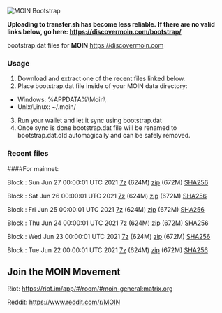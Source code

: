 ![MOIN Bootstrap](https://i.imgur.com/KjM1jMp.jpg)

**Uploading to transfer.sh has become less reliable.**
**If there are no valid links below, go here: https://discovermoin.com/bootstrap/**

bootstrap.dat files for **MOIN** https://discovermoin.com

### Usage

1. Download and extract one of the recent files linked below.
2. Place bootstrap.dat file inside of your MOIN data directory:
 - Windows: %APPDATA%\Moin\
 - Unix/Linux: ~/.moin/
3. Run your wallet and let it sync using bootstrap.dat
4. Once sync is done bootstrap.dat file will be renamed to bootstrap.dat.old automagically and can be safely removed.


### Recent files

####For mainnet:

Block : Sun Jun 27 00:00:01 UTC 2021 [7z](https://transfer.sh/1H9OTct/bootstrap.dat.20210627.7z) (624M) [zip](https://transfer.sh/1ftt3B7/bootstrap.dat.20210627.zip) (672M) [SHA256](https://transfer.sh/1eX5OAh/sha256.txt)

Block : Sat Jun 26 00:00:01 UTC 2021 [7z](https://transfer.sh/1SbjMJn/bootstrap.dat.20210626.7z) (624M) [zip](https://transfer.sh/1xN2ozm/bootstrap.dat.20210626.zip) (672M) [SHA256](https://transfer.sh/sI9c/sha256.txt)

Block : Fri Jun 25 00:00:01 UTC 2021 [7z](https://transfer.sh/15pCdt2/bootstrap.dat.20210625.7z) (624M) [zip](https://transfer.sh/1dhTmkY/bootstrap.dat.20210625.zip) (672M) [SHA256](https://transfer.sh/1Rz3IM4/sha256.txt)

Block : Thu Jun 24 00:00:01 UTC 2021 [7z](https://transfer.sh/1Kg6UUF/bootstrap.dat.20210624.7z) (624M) [zip](https://transfer.sh/12PcTTV/bootstrap.dat.20210624.zip) (672M) [SHA256](https://transfer.sh/1I7vE8o/sha256.txt)

Block : Wed Jun 23 00:00:01 UTC 2021 [7z](https://transfer.sh/16IEICG/bootstrap.dat.20210623.7z) (624M) [zip](https://transfer.sh/1cGmPKk/bootstrap.dat.20210623.zip) (672M) [SHA256](https://transfer.sh/1IDht4G/sha256.txt)

Block : Tue Jun 22 00:00:01 UTC 2021 [7z](https://transfer.sh/186kYEn/bootstrap.dat.20210622.7z) (624M) [zip](https://transfer.sh/1Ff8c3L/bootstrap.dat.20210622.zip) (672M) [SHA256](https://transfer.sh/t/sha256.txt)

## Join the MOIN Movement

Riot: https://riot.im/app/#/room/#moin-general:matrix.org

Reddit: https://www.reddit.com/r/MOIN
